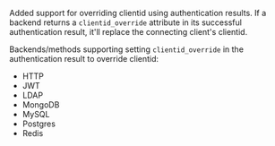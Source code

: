 Added support for overriding clientid using authentication results.  If a backend returns a `clientid_override` attribute in its successful authentication result, it'll replace the connecting client's clientid.

Backends/methods supporting setting `clientid_override` in the authentication result to
override clientid:

- HTTP
- JWT
- LDAP
- MongoDB
- MySQL
- Postgres
- Redis
